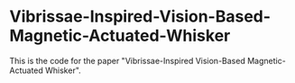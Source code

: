 # Vibrissae-Inspired-Vision-Based-Magnetic-Actuated-Whisker
This is the code for the paper "Vibrissae-Inspired Vision-Based Magnetic-Actuated Whisker".
